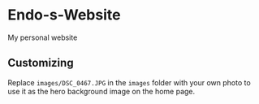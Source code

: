# Endo-s-Website
My personal website

## Customizing

Replace `images/DSC_0467.JPG` in the `images` folder with your own photo to
use it as the hero background image on the home page.
